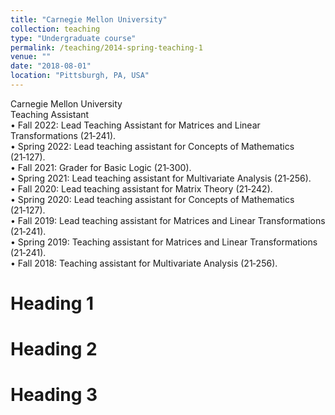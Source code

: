 ```yaml
---
title: "Carnegie Mellon University"
collection: teaching
type: "Undergraduate course"
permalink: /teaching/2014-spring-teaching-1
venue: ""
date: "2018-08-01"
location: "Pittsburgh, PA, USA"
---
```


Carnegie Mellon University  
Teaching Assistant  
•   Fall 2022:   Lead Teaching Assistant for Matrices and Linear Transformations (21‑241).  
•   Spring 2022:   Lead teaching assistant for Concepts of Mathematics (21‑127).  
•   Fall 2021:   Grader for Basic Logic (21‑300).  
•   Spring 2021:   Lead teaching assistant for Multivariate Analysis (21‑256).  
•   Fall 2020:   Lead teaching assistant for Matrix Theory (21‑242).  
•   Spring 2020:   Lead teaching assistant for Concepts of Mathematics (21‑127).  
•   Fall 2019:   Lead teaching assistant for Matrices and Linear Transformations (21‑241).  
•   Spring 2019:   Teaching assistant for Matrices and Linear Transformations (21‑241).  
•   Fall 2018:   Teaching assistant for Multivariate Analysis (21‑256).  

Heading 1
======

Heading 2
======

Heading 3
======